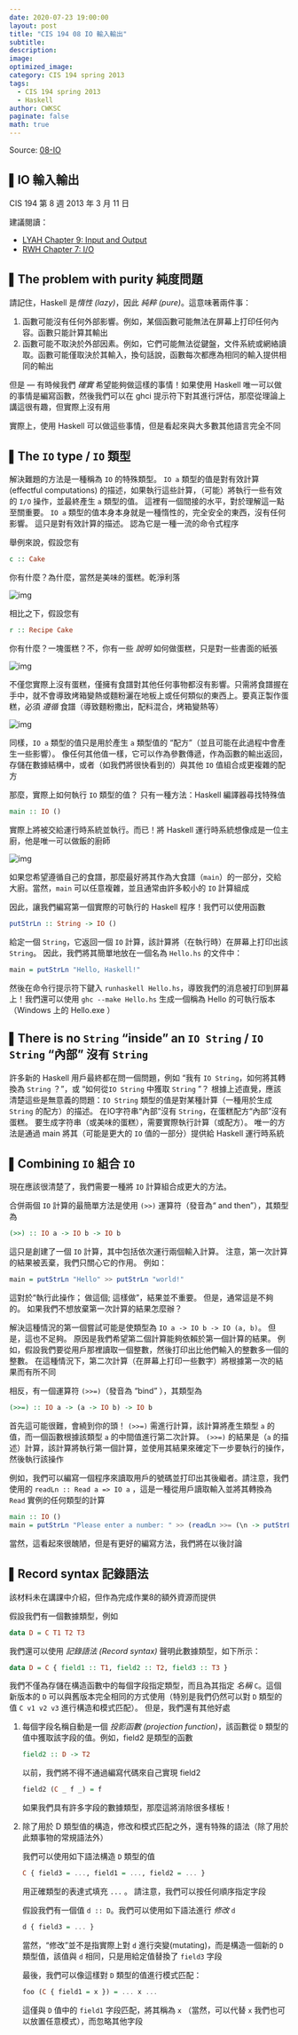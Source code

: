 ```yaml
---
date: 2020-07-23 19:00:00
layout: post
title: "CIS 194 08 IO 輸入輸出"
subtitle: 
description: 
image: 
optimized_image: 
category: CIS 194 spring 2013
tags:
  - CIS 194 spring 2013
  - Haskell
author: CWKSC
paginate: false
math: true
---
```


Source: [08-IO](https://www.seas.upenn.edu/~cis194/spring13/lectures/08-IO.html)

## ▌IO 輸入輸出

CIS 194 第 8 週
2013 年 3 月 11 日

建議閱讀：

- [LYAH Chapter 9: Input and Output](http://learnyouahaskell.com/input-and-output)
- [RWH Chapter 7: I/O](http://book.realworldhaskell.org/read/io.html)

## ▌The problem with purity 純度問題

請記住，Haskell 是*惰性 (lazy)*，因此 *純粹 (pure)*。這意味著兩件事：

1. 函數可能沒有任何外部影響。例如，某個函數可能無法在屏幕上打印任何內容。函數只能計算其輸出
2. 函數可能不取決於外部因素。例如，它們可能無法從鍵盤，文件系統或網絡讀取。函數可能僅取決於其輸入，換句話說，函數每次都應為相同的輸入提供相同的輸出

但是 — 有時候我們 *確實* 希望能夠做這樣的事情！如果使用 Haskell 唯一可以做的事情是編寫函數，然後我們可以在 ghci 提示符下對其進行評估，那麼從理論上講這很有趣，但實際上沒有用

實際上，使用 Haskell 可以做這些事情，但是看起來與大多數其他語言完全不同

## ▌The `IO` type / `IO` 類型

解決難題的方法是一種稱為 `IO` 的特殊類型。 `IO a` 類型的值是對有效計算 (effectful computations) 的描述，如果執行這些計算，（可能）將執行一些有效的 `I/O` 操作，並最終產生 `a` 類型的值。 這裡有一個間接的水平，對於理解這一點至關重要。 `IO a` 類型的值本身本身就是一種惰性的，完全安全的東西，沒有任何影響。 這只是對有效計算的描述。 認為它是一種一流的命令式程序

舉例來說，假設您有

```haskell
c :: Cake
```

你有什麼？為什麼，當然是美味的蛋糕。乾淨利落

![img](https://www.seas.upenn.edu/~cis194/spring13/static/cake.jpg)

相比之下，假設您有

```haskell
r :: Recipe Cake
```

你有什麼？一塊蛋糕？不，你有一些 *說明* 如何做蛋糕，只是對一些書面的紙張

![img](https://www.seas.upenn.edu/~cis194/spring13/static/recipe.gif)

不僅您實際上沒有蛋糕，僅擁有食譜對其他任何事物都沒有影響。只需將食譜握在手中，就不會導致烤箱變熱或麵粉灑在地板上或任何類似的東西上。要真正製作蛋糕，必須 *遵循* 食譜（導致麵粉撒出，配料混合，烤箱變熱等）

![img](https://www.seas.upenn.edu/~cis194/spring13/static/fire.jpg)

同樣，`IO a` 類型的值只是用於產生 `a` 類型值的 “配方”（並且可能在此過程中會產生一些影響）。 像任何其他值一樣，它可以作為參數傳遞，作為函數的輸出返回，存儲在數據結構中，或者（如我們將很快看到的）與其他 `IO` 值組合成更複雜的配方

那麼，實際上如何執行 `IO` 類型的值？ 只有一種方法：Haskell 編譯器尋找特殊值

```haskell
main :: IO ()
```

實際上將被交給運行時系統並執行。而已！將 Haskell 運行時系統想像成是一位主廚，他是唯一可以做飯的廚師

![img](https://www.seas.upenn.edu/~cis194/spring13/static/chef.jpg)

如果您希望遵循自己的食譜，那麼最好將其作為大食譜（`main`）的一部分，交給大廚。當然，`main` 可以任意複雜，並且通常由許多較小的 `IO` 計算組成

因此，讓我們編寫第一個實際的可執行的 Haskell 程序！我們可以使用函數

```haskell
putStrLn :: String -> IO ()
```

給定一個 `String`，它返回一個 `IO` 計算，該計算將（在執行時）在屏幕上打印出該 `String`。 因此，我們將其簡單地放在一個名為 `Hello.hs` 的文件中：

```haskell
main = putStrLn "Hello, Haskell!"
```

然後在命令行提示符下鍵入 `runhaskell Hello.hs`，導致我們的消息被打印到屏幕上！我們還可以使用 `ghc --make Hello.hs` 生成一個稱為 Hello 的可執行版本（Windows 上的 Hello.exe ）

## ▌There is no `String` “inside” an `IO String` / `IO String` “內部” 沒有 `String`

許多新的 Haskell 用戶最終都在問一個問題，例如 “我有 `IO String`，如何將其轉換為 `String` ？”，或 “如何從`IO String` 中獲取 `String` ”？ 根據上述直覺，應該清楚這些是無意義的問題：`IO String` 類型的值是對某種計算（一種用於生成 `String` 的配方）的描述。 在IO字符串“內部”沒有 `String`，在蛋糕配方“內部”沒有蛋糕。 要生成字符串（或美味的蛋糕），需要實際執行計算（或配方）。 唯一的方法是通過 main 將其（可能是更大的 `IO` 值的一部分）提供給 Haskell 運行時系統

## ▌Combining `IO` 組合 `IO`

現在應該很清楚了，我們需要一種將 `IO` 計算組合成更大的方法。

合併兩個 `IO` 計算的最簡單方法是使用 `(>>)` 運算符（發音為“ and then”），其類型為

```haskell
(>>) :: IO a -> IO b -> IO b
```

這只是創建了一個 `IO` 計算，其中包括依次運行兩個輸入計算。 注意，第一次計算的結果被丟棄，我們只關心它的作用。 例如：

```haskell
main = putStrLn "Hello" >> putStrLn "world!"
```

這對於“執行此操作； 做這個; 這樣做”，結果並不重要。 但是，通常這是不夠的。 如果我們不想放棄第一次計算的結果怎麼辦？

解決這種情況的第一個嘗試可能是使類型為 `IO a -> IO b -> IO (a, b)`。 但是，這也不足夠。 原因是我們希望第二個計算能夠依賴於第一個計算的結果。 例如，假設我們要從用戶那裡讀取一個整數，然後打印出比他們輸入的整數多一個的整數。 在這種情況下，第二次計算（在屏幕上打印一些數字）將根據第一次的結果而有所不同

相反，有一個運算符 `(>>=)`（發音為 “bind” ），其類型為

```haskell
(>>=) :: IO a -> (a -> IO b) -> IO b
```

首先這可能很難，會繞到你的頭！ `(>>=)` 需進行計算，該計算將產生類型 `a` 的值，而一個函數根據該類型 `a` 的中間值進行第二次計算。 `(>>=)` 的結果是（`a` 的描述）計算，該計算將執行第一個計算，並使用其結果來確定下一步要執行的操作，然後執行該操作

例如，我們可以編寫一個程序來讀取用戶的號碼並打印出其後繼者。請注意，我們使用的 `readLn :: Read a => IO a` ，這是一種從用戶讀取輸入並將其轉換為 `Read` 實例的任何類型的計算

```haskell
main :: IO ()
main = putStrLn "Please enter a number: " >> (readLn >>= (\n -> putStrLn (show (n+1))))
```

當然，這看起來很醜陋，但是有更好的編寫方法，我們將在以後討論

## ▌Record syntax 記錄語法

該材料未在講課中介紹，但作為完成作業8的額外資源而提供

假設我們有一個數據類型，例如

```haskell
data D = C T1 T2 T3
```

我們還可以使用 *記錄語法 (Record syntax)* 聲明此數據類型，如下所示：

```haskell
data D = C { field1 :: T1, field2 :: T2, field3 :: T3 }
```

我們不僅為存儲在構造函數中的每個字段指定類型，而且為其指定 *名稱* `C`。這個新版本的 `D` 可以與舊版本完全相同的方式使用（特別是我們仍然可以對 `D` 類型的值 `C v1 v2 v3` 進行構造和模式匹配）。 但是，我們還有其他好處

1. 每個字段名稱自動是一個 *投影函數 (projection function)*，該函數從 `D` 類型的值中獲取該字段的值。例如，field2 是類型的函數

   ```haskell
   field2 :: D -> T2
   ```

   以前，我們將不得不通過編寫代碼來自己實現 field2

   ```haskell
   field2 (C _ f _) = f
   ```

   如果我們具有許多字段的數據類型，那麼這將消除很多樣板！

2. 除了用於 D 類型值的構造，修改和模式匹配之外，還有特殊的語法（除了用於此類事物的常規語法外）

   我們可以使用如下語法構造 `D` 類型的值

   ```haskell
   C { field3 = ..., field1 = ..., field2 = ... }
   ```

   用正確類型的表達式填充 `...` 。 請注意，我們可以按任何順序指定字段

   假設我們有一個值 `d :: D`。我們可以使用如下語法進行 *修改*  `d`

   ```haskell
   d { field3 = ... }
   ```

   當然，“修改”並不是指實際上對 `d` 進行突變(mutating)，而是構造一個新的 `D` 類型值，該值與 `d` 相同，只是用給定值替換了 `field3` 字段

   最後，我們可以像這樣對 `D` 類型的值進行模式匹配：

   ```haskell
   foo (C { field1 = x }) = ... x ...
   ```

   這僅與 `D` 值中的 `field1` 字段匹配，將其稱為 `x` （當然，可以代替 `x` 我們也可以放置任意模式），而忽略其他字段